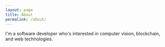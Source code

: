 ```yaml
---
layout: page
title: About
permalink: /about/
---
```


I'm a software developer who's interested in computer vision, blockchain, and web technologies.
